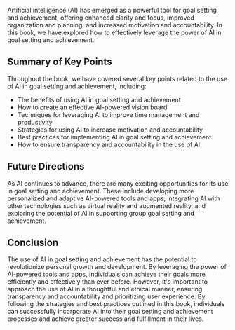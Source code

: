 
Artificial intelligence (AI) has emerged as a powerful tool for goal setting and achievement, offering enhanced clarity and focus, improved organization and planning, and increased motivation and accountability. In this book, we have explored how to effectively leverage the power of AI in goal setting and achievement.

Summary of Key Points
---------------------

Throughout the book, we have covered several key points related to the use of AI in goal setting and achievement, including:

* The benefits of using AI in goal setting and achievement
* How to create an effective AI-powered vision board
* Techniques for leveraging AI to improve time management and productivity
* Strategies for using AI to increase motivation and accountability
* Best practices for implementing AI in goal setting and achievement
* How to ensure transparency and accountability in the use of AI

Future Directions
-----------------

As AI continues to advance, there are many exciting opportunities for its use in goal setting and achievement. These include developing more personalized and adaptive AI-powered tools and apps, integrating AI with other technologies such as virtual reality and augmented reality, and exploring the potential of AI in supporting group goal setting and achievement.

Conclusion
----------

The use of AI in goal setting and achievement has the potential to revolutionize personal growth and development. By leveraging the power of AI-powered tools and apps, individuals can achieve their goals more efficiently and effectively than ever before. However, it's important to approach the use of AI in a thoughtful and ethical manner, ensuring transparency and accountability and prioritizing user experience. By following the strategies and best practices outlined in this book, individuals can successfully incorporate AI into their goal setting and achievement processes and achieve greater success and fulfillment in their lives.